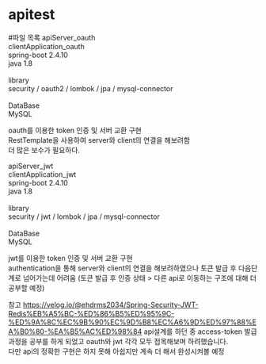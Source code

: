 # apitest

#파일 목록
apiServer_oauth<br/>
clientApplication_oauth<br/>
spring-boot 2.4.10<br/>
java 1.8<br/>
<br/>
library<br/>
security / oauth2 / lombok / jpa / mysql-connector<br/>
<br/>
DataBase<br/>
MySQL<br/>

oauth를 이용한 token 인증 및 서버 교환 구현<br/>
RestTemplate을 사용하여 server와 client의 연결을 해보려함 <br/>
더 많은 보수가 필요하다.

apiServer_jwt<br/>
clientApplication_jwt<br/>
spring-boot 2.4.10<br/>
java 1.8<br/>
<br/>
library<br/>
security / jwt / lombok / jpa / mysql-connector<br/>
<br/>
DataBase<br/>
MySQL<br/>

jwt를 이용한 token 인증 및 서버 교환 구현<br/>
authentication을 통해 server와 client의 연결을 해보려하였으나 토큰 발급 후 다음단계로 넘어가는데 어려움 (토큰 발급 후 인증 상태 > 다른 api로 이동하는 구조에 대해 더 공부할 예정) <br/>

참고
https://velog.io/@ehdrms2034/Spring-Security-JWT-Redis%EB%A5%BC-%ED%86%B5%ED%95%9C-%ED%9A%8C%EC%9B%90%EC%9D%B8%EC%A6%9D%ED%97%88%EA%B0%80-%EA%B5%AC%ED%98%84 
api설계를 하던 중 access-token 발급 과정을 공부를 하게 되었고 oauth와 jwt 각각 모두 접목해보며 하려했습니다.<br/>
다만 api의 정확한 구현은 하지 못해 아쉽지만 계속 더 해서 완성시켜볼 예정<br/>


